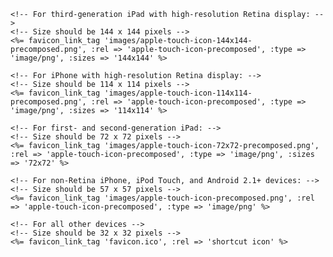 

    

    <!-- For third-generation iPad with high-resolution Retina display: -->
    <!-- Size should be 144 x 144 pixels -->
    <%= favicon_link_tag 'images/apple-touch-icon-144x144-precomposed.png', :rel => 'apple-touch-icon-precomposed', :type => 'image/png', :sizes => '144x144' %>

    <!-- For iPhone with high-resolution Retina display: -->
    <!-- Size should be 114 x 114 pixels -->
    <%= favicon_link_tag 'images/apple-touch-icon-114x114-precomposed.png', :rel => 'apple-touch-icon-precomposed', :type => 'image/png', :sizes => '114x114' %>

    <!-- For first- and second-generation iPad: -->
    <!-- Size should be 72 x 72 pixels -->
    <%= favicon_link_tag 'images/apple-touch-icon-72x72-precomposed.png', :rel => 'apple-touch-icon-precomposed', :type => 'image/png', :sizes => '72x72' %>

    <!-- For non-Retina iPhone, iPod Touch, and Android 2.1+ devices: -->
    <!-- Size should be 57 x 57 pixels -->
    <%= favicon_link_tag 'images/apple-touch-icon-precomposed.png', :rel => 'apple-touch-icon-precomposed', :type => 'image/png' %>

    <!-- For all other devices -->
    <!-- Size should be 32 x 32 pixels -->
    <%= favicon_link_tag 'favicon.ico', :rel => 'shortcut icon' %>
